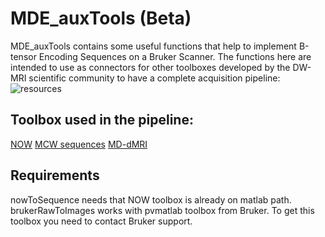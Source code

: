# MDE_auxTools (Beta)

MDE_auxTools contains some useful functions that help to implement B-tensor Encoding Sequences on a Bruker Scanner. The functions here are intended to use as connectors for other toolboxes developed by the DW-MRI scientific community to have a complete acquisition pipeline:
![resources](https://docs.google.com/drawings/d/e/2PACX-1vSElx1dUpIEyZj7Qmah8D8nCggIHCiVN6n1rGYA-g6wKyGCstxI22sfRcmqYiMsSHgVOmRbNBAp5AK_/pub?w=734&h=440)

## Toolbox used in the pipeline:
[NOW](https://github.com/jsjol/NOW)
[MCW sequences](http://osf.io/ngu4a/)
[MD-dMRI](https://github.com/markus-nilsson/md-dmri)

## Requirements
nowToSequence needs that NOW toolbox is already on matlab path.
brukerRawToImages works with pvmatlab toolbox from Bruker. To get this toolbox you need to contact Bruker support.



